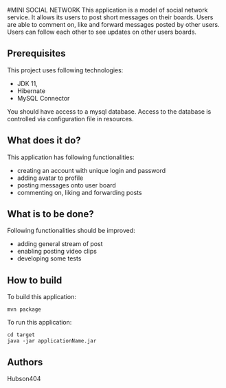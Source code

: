 #MINI SOCIAL NETWORK
This application is a model of social network service.
It allows its users to post short messages on their boards. 
Users are able to comment on, like and forward messages posted by other users. 
Users can follow each other to see updates on other users boards.

## Prerequisites
This project uses following technologies:
- JDK 11,
- Hibernate
- MySQL Connector 

You should have access to a mysql database. Access to the database is controlled via configuration file in resources.

## What does it do?
<!-- Funkcjonalności jakie planujemy zrobić -->
This application has following functionalities:
- creating an account with unique login and password
- adding avatar to profile
- posting messages onto user board
- commenting on, liking and forwarding posts

## What is to be done?
Following functionalities should be improved:
- adding general stream of post
- enabling posting video clips 
- developing some tests

## How to build

To build this application:
```
mvn package
```

To run this application:
```
cd target 
java -jar applicationName.jar
```

## Authors
Hubson404
 
